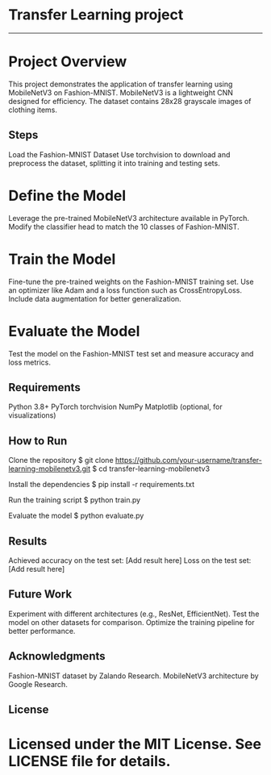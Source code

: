 # Transfer Learning project 

---

# Project Overview
 This project demonstrates the application of transfer learning using MobileNetV3 on Fashion-MNIST.
 MobileNetV3 is a lightweight CNN designed for efficiency. The dataset contains 28x28 grayscale images of clothing items.

## Steps

 Load the Fashion-MNIST Dataset
 Use torchvision to download and preprocess the dataset, splitting it into training and testing sets.

# Define the Model
 Leverage the pre-trained MobileNetV3 architecture available in PyTorch.
 Modify the classifier head to match the 10 classes of Fashion-MNIST.

# Train the Model
Fine-tune the pre-trained weights on the Fashion-MNIST training set.
Use an optimizer like Adam and a loss function such as CrossEntropyLoss.
 Include data augmentation for better generalization.

# Evaluate the Model
Test the model on the Fashion-MNIST test set and measure accuracy and loss metrics.

## Requirements

Python 3.8+
PyTorch
torchvision
NumPy
Matplotlib (optional, for visualizations)

## How to Run

Clone the repository
$ git clone https://github.com/your-username/transfer-learning-mobilenetv3.git
$ cd transfer-learning-mobilenetv3

Install the dependencies
$ pip install -r requirements.txt

 Run the training script
$ python train.py

 Evaluate the model
$ python evaluate.py

## Results
Achieved accuracy on the test set: [Add result here]
Loss on the test set: [Add result here]

## Future Work
 Experiment with different architectures (e.g., ResNet, EfficientNet).
Test the model on other datasets for comparison.
Optimize the training pipeline for better performance.

## Acknowledgments
Fashion-MNIST dataset by Zalando Research.
MobileNetV3 architecture by Google Research.

## License

# Licensed under the MIT License. See LICENSE file for details.
